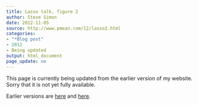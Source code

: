 ```yaml
---
title: Lasso talk, figure 2
author: Steve Simon
date: 2012-11-05
source: http://www.pmean.com/12/lasso2.html
categories:
- "*Blog post"
- 2012
- Being updated
output: html_document
page_update: no
---
```


This page is currently being updated from the earlier version of my website. Sorry that it is not yet fully available.

<!---More--->

Earlier versions are [here][sim1] and [here][sim2].
 
[sim1]: http://www.pmean.com/12/lasso2.html
[sim2]: http://new.pmean.com/kumc-talk-lasso2/
